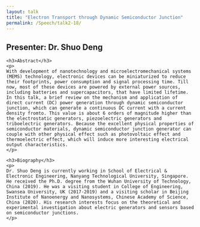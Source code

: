 ```yaml
---
layout: talk
title: "Electron Transport through Dynamic Semiconductor Junction"
permalink: /Speech/talk2-18/
---
```


<div class="talk-container">
    <div class="talk-header">
        <h2>Presenter: Dr. Shuo Deng</h2>
    </div>

    <h3>Abstract</h3>
    <p>
    With development of nanotechnology and microelectromechanical systems (MEMS) technology, electronic devices can be miniaturized to reduce their footprints, power consumption and signal processing time. Till now, most of these devices are powered by external power sources, including batteries and supercapacitors, that have limited lifetime. In this talk, a brief review on the mechanism and application of direct current (DC) power generation through dynamic semiconductor junction, which can generate a continuous DC current with a current density fromto. This value is about 6 orders of magnitude higher than the electrostatic generators, piezoelectric generators and triboelectric generators. Because the excellent physical properties of semiconductor materials, dynamic semiconductor junction generator can couple with other physical effect such as photovoltaic effect and thermoelectric effect, which will induce more interesting electrical output characteristics.
    </p>

    <h3>Biography</h3>
    <p>
    Dr. Shuo Deng is currently working in School of Electrical & Electronic Engineering, Nanyang Technological University, Singapore. He received the Ph.D. degree from the Wuhan University of Technology, China (2019). He was a visiting student in College of Engineering, Swansea University, UK (2017-2019) and a visiting scholar in Beijing Institute of Nanoenergy and Nanosystems, Chinese Academy of Science, China (2020). His research interests focus on the theoretical and experimental investigation about electric generators and sensors based on semiconductor junctions.
    </p>
</div>
